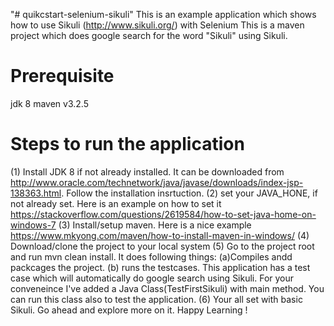 "# quikcstart-selenium-sikuli" 
This is an example application which shows how to use Sikuli (http://www.sikuli.org/) with Selenium
This is a maven project which does google search for the word "Sikuli" using Sikuli.
# Prerequisite
 jdk 8 
 maven v3.2.5
 
# Steps to run the application
 (1) Install JDK 8 if not already installed. It can be downloaded from http://www.oracle.com/technetwork/java/javase/downloads/index-jsp-138363.html. Follow the installation insrtuction. 
 (2) set your JAVA_HONE, if not already set. Here is an example on how to set it https://stackoverflow.com/questions/2619584/how-to-set-java-home-on-windows-7 
 (3) Install/setup maven. Here is a nice example https://www.mkyong.com/maven/how-to-install-maven-in-windows/
 (4) Download/clone the project to your local system
 (5) Go to the project root and run mvn clean install. It does following things:
	(a)Compiles andd packcages the project.
	(b) runs the testcases. This application has a test case which will automatically do google search using Sikuli.
	For your conveneince I've added a Java Class(TestFirstSikuli) with main method. You can run this class also to test the application.
 (6) Your all set with basic Sikuli. Go ahead and explore more on it. Happy Learning !	